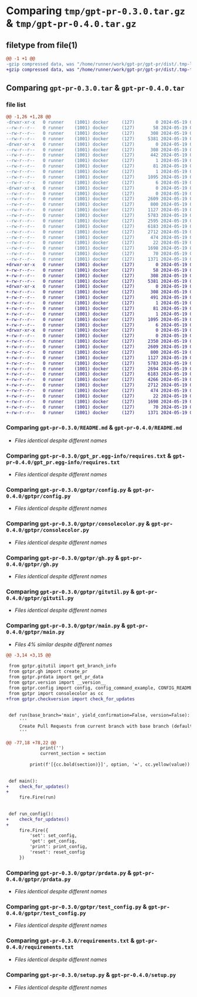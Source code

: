 # Comparing `tmp/gpt-pr-0.3.0.tar.gz` & `tmp/gpt-pr-0.4.0.tar.gz`

## filetype from file(1)

```diff
@@ -1 +1 @@
-gzip compressed data, was "/home/runner/work/gpt-pr/gpt-pr/dist/.tmp-ldna0n0d/gpt-pr-0.3.0.tar", last modified: Sun May 19 01:58:31 2024, max compression
+gzip compressed data, was "/home/runner/work/gpt-pr/gpt-pr/dist/.tmp-fdcy7kl6/gpt-pr-0.4.0.tar", last modified: Sun May 19 03:06:56 2024, max compression
```

## Comparing `gpt-pr-0.3.0.tar` & `gpt-pr-0.4.0.tar`

### file list

```diff
@@ -1,26 +1,28 @@
-drwxr-xr-x   0 runner    (1001) docker     (127)        0 2024-05-19 01:58:31.000000 gpt-pr-0.3.0/
--rw-r--r--   0 runner    (1001) docker     (127)       58 2024-05-19 01:57:48.000000 gpt-pr-0.3.0/MANIFEST.in
--rw-r--r--   0 runner    (1001) docker     (127)      308 2024-05-19 01:58:31.000000 gpt-pr-0.3.0/PKG-INFO
--rw-r--r--   0 runner    (1001) docker     (127)     5381 2024-05-19 01:57:48.000000 gpt-pr-0.3.0/README.md
-drwxr-xr-x   0 runner    (1001) docker     (127)        0 2024-05-19 01:58:31.000000 gpt-pr-0.3.0/gpt_pr.egg-info/
--rw-r--r--   0 runner    (1001) docker     (127)      308 2024-05-19 01:58:31.000000 gpt-pr-0.3.0/gpt_pr.egg-info/PKG-INFO
--rw-r--r--   0 runner    (1001) docker     (127)      442 2024-05-19 01:58:31.000000 gpt-pr-0.3.0/gpt_pr.egg-info/SOURCES.txt
--rw-r--r--   0 runner    (1001) docker     (127)        1 2024-05-19 01:58:31.000000 gpt-pr-0.3.0/gpt_pr.egg-info/dependency_links.txt
--rw-r--r--   0 runner    (1001) docker     (127)       81 2024-05-19 01:58:31.000000 gpt-pr-0.3.0/gpt_pr.egg-info/entry_points.txt
--rw-r--r--   0 runner    (1001) docker     (127)        1 2024-05-19 01:58:30.000000 gpt-pr-0.3.0/gpt_pr.egg-info/not-zip-safe
--rw-r--r--   0 runner    (1001) docker     (127)     1095 2024-05-19 01:58:31.000000 gpt-pr-0.3.0/gpt_pr.egg-info/requires.txt
--rw-r--r--   0 runner    (1001) docker     (127)        6 2024-05-19 01:58:31.000000 gpt-pr-0.3.0/gpt_pr.egg-info/top_level.txt
-drwxr-xr-x   0 runner    (1001) docker     (127)        0 2024-05-19 01:58:31.000000 gpt-pr-0.3.0/gptpr/
--rw-r--r--   0 runner    (1001) docker     (127)        0 2024-05-19 01:57:48.000000 gpt-pr-0.3.0/gptpr/__init__.py
--rw-r--r--   0 runner    (1001) docker     (127)     2609 2024-05-19 01:57:48.000000 gpt-pr-0.3.0/gptpr/config.py
--rw-r--r--   0 runner    (1001) docker     (127)      800 2024-05-19 01:57:48.000000 gpt-pr-0.3.0/gptpr/consolecolor.py
--rw-r--r--   0 runner    (1001) docker     (127)     1127 2024-05-19 01:57:48.000000 gpt-pr-0.3.0/gptpr/gh.py
--rw-r--r--   0 runner    (1001) docker     (127)     5783 2024-05-19 01:57:48.000000 gpt-pr-0.3.0/gptpr/gitutil.py
--rw-r--r--   0 runner    (1001) docker     (127)     2595 2024-05-19 01:57:48.000000 gpt-pr-0.3.0/gptpr/main.py
--rw-r--r--   0 runner    (1001) docker     (127)     6183 2024-05-19 01:57:48.000000 gpt-pr-0.3.0/gptpr/prdata.py
--rw-r--r--   0 runner    (1001) docker     (127)     2712 2024-05-19 01:57:48.000000 gpt-pr-0.3.0/gptpr/test_config.py
--rw-r--r--   0 runner    (1001) docker     (127)      474 2024-05-19 01:57:48.000000 gpt-pr-0.3.0/gptpr/test_prdata.py
--rw-r--r--   0 runner    (1001) docker     (127)       22 2024-05-19 01:58:31.000000 gpt-pr-0.3.0/gptpr/version.py
--rw-r--r--   0 runner    (1001) docker     (127)     1698 2024-05-19 01:58:29.000000 gpt-pr-0.3.0/requirements.txt
--rw-r--r--   0 runner    (1001) docker     (127)       70 2024-05-19 01:58:31.000000 gpt-pr-0.3.0/setup.cfg
--rw-r--r--   0 runner    (1001) docker     (127)     1371 2024-05-19 01:57:48.000000 gpt-pr-0.3.0/setup.py
+drwxr-xr-x   0 runner    (1001) docker     (127)        0 2024-05-19 03:06:56.000000 gpt-pr-0.4.0/
+-rw-r--r--   0 runner    (1001) docker     (127)       58 2024-05-19 03:06:18.000000 gpt-pr-0.4.0/MANIFEST.in
+-rw-r--r--   0 runner    (1001) docker     (127)      308 2024-05-19 03:06:56.000000 gpt-pr-0.4.0/PKG-INFO
+-rw-r--r--   0 runner    (1001) docker     (127)     5381 2024-05-19 03:06:18.000000 gpt-pr-0.4.0/README.md
+drwxr-xr-x   0 runner    (1001) docker     (127)        0 2024-05-19 03:06:56.000000 gpt-pr-0.4.0/gpt_pr.egg-info/
+-rw-r--r--   0 runner    (1001) docker     (127)      308 2024-05-19 03:06:56.000000 gpt-pr-0.4.0/gpt_pr.egg-info/PKG-INFO
+-rw-r--r--   0 runner    (1001) docker     (127)      491 2024-05-19 03:06:56.000000 gpt-pr-0.4.0/gpt_pr.egg-info/SOURCES.txt
+-rw-r--r--   0 runner    (1001) docker     (127)        1 2024-05-19 03:06:56.000000 gpt-pr-0.4.0/gpt_pr.egg-info/dependency_links.txt
+-rw-r--r--   0 runner    (1001) docker     (127)       81 2024-05-19 03:06:56.000000 gpt-pr-0.4.0/gpt_pr.egg-info/entry_points.txt
+-rw-r--r--   0 runner    (1001) docker     (127)        1 2024-05-19 03:06:55.000000 gpt-pr-0.4.0/gpt_pr.egg-info/not-zip-safe
+-rw-r--r--   0 runner    (1001) docker     (127)     1095 2024-05-19 03:06:56.000000 gpt-pr-0.4.0/gpt_pr.egg-info/requires.txt
+-rw-r--r--   0 runner    (1001) docker     (127)        6 2024-05-19 03:06:56.000000 gpt-pr-0.4.0/gpt_pr.egg-info/top_level.txt
+drwxr-xr-x   0 runner    (1001) docker     (127)        0 2024-05-19 03:06:56.000000 gpt-pr-0.4.0/gptpr/
+-rw-r--r--   0 runner    (1001) docker     (127)        0 2024-05-19 03:06:18.000000 gpt-pr-0.4.0/gptpr/__init__.py
+-rw-r--r--   0 runner    (1001) docker     (127)     2350 2024-05-19 03:06:18.000000 gpt-pr-0.4.0/gptpr/checkversion.py
+-rw-r--r--   0 runner    (1001) docker     (127)     2609 2024-05-19 03:06:18.000000 gpt-pr-0.4.0/gptpr/config.py
+-rw-r--r--   0 runner    (1001) docker     (127)      800 2024-05-19 03:06:18.000000 gpt-pr-0.4.0/gptpr/consolecolor.py
+-rw-r--r--   0 runner    (1001) docker     (127)     1127 2024-05-19 03:06:18.000000 gpt-pr-0.4.0/gptpr/gh.py
+-rw-r--r--   0 runner    (1001) docker     (127)     5783 2024-05-19 03:06:18.000000 gpt-pr-0.4.0/gptpr/gitutil.py
+-rw-r--r--   0 runner    (1001) docker     (127)     2694 2024-05-19 03:06:18.000000 gpt-pr-0.4.0/gptpr/main.py
+-rw-r--r--   0 runner    (1001) docker     (127)     6183 2024-05-19 03:06:18.000000 gpt-pr-0.4.0/gptpr/prdata.py
+-rw-r--r--   0 runner    (1001) docker     (127)     4266 2024-05-19 03:06:18.000000 gpt-pr-0.4.0/gptpr/test_checkversion.py
+-rw-r--r--   0 runner    (1001) docker     (127)     2712 2024-05-19 03:06:18.000000 gpt-pr-0.4.0/gptpr/test_config.py
+-rw-r--r--   0 runner    (1001) docker     (127)      474 2024-05-19 03:06:18.000000 gpt-pr-0.4.0/gptpr/test_prdata.py
+-rw-r--r--   0 runner    (1001) docker     (127)       22 2024-05-19 03:06:55.000000 gpt-pr-0.4.0/gptpr/version.py
+-rw-r--r--   0 runner    (1001) docker     (127)     1698 2024-05-19 03:06:53.000000 gpt-pr-0.4.0/requirements.txt
+-rw-r--r--   0 runner    (1001) docker     (127)       70 2024-05-19 03:06:56.000000 gpt-pr-0.4.0/setup.cfg
+-rw-r--r--   0 runner    (1001) docker     (127)     1371 2024-05-19 03:06:18.000000 gpt-pr-0.4.0/setup.py
```

### Comparing `gpt-pr-0.3.0/README.md` & `gpt-pr-0.4.0/README.md`

 * *Files identical despite different names*

### Comparing `gpt-pr-0.3.0/gpt_pr.egg-info/requires.txt` & `gpt-pr-0.4.0/gpt_pr.egg-info/requires.txt`

 * *Files identical despite different names*

### Comparing `gpt-pr-0.3.0/gptpr/config.py` & `gpt-pr-0.4.0/gptpr/config.py`

 * *Files identical despite different names*

### Comparing `gpt-pr-0.3.0/gptpr/consolecolor.py` & `gpt-pr-0.4.0/gptpr/consolecolor.py`

 * *Files identical despite different names*

### Comparing `gpt-pr-0.3.0/gptpr/gh.py` & `gpt-pr-0.4.0/gptpr/gh.py`

 * *Files identical despite different names*

### Comparing `gpt-pr-0.3.0/gptpr/gitutil.py` & `gpt-pr-0.4.0/gptpr/gitutil.py`

 * *Files identical despite different names*

### Comparing `gpt-pr-0.3.0/gptpr/main.py` & `gpt-pr-0.4.0/gptpr/main.py`

 * *Files 4% similar despite different names*

```diff
@@ -3,14 +3,15 @@
 
 from gptpr.gitutil import get_branch_info
 from gptpr.gh import create_pr
 from gptpr.prdata import get_pr_data
 from gptpr.version import __version__
 from gptpr.config import config, config_command_example, CONFIG_README_SECTION
 from gptpr import consolecolor as cc
+from gptpr.checkversion import check_for_updates
 
 
 def run(base_branch='main', yield_confirmation=False, version=False):
     '''
     Create Pull Requests from current branch with base branch (default 'main' branch)
     '''
 
@@ -77,18 +78,22 @@
             print('')
             current_section = section
 
         print(f'[{cc.bold(section)}]', option, '=', cc.yellow(value))
 
 
 def main():
+    check_for_updates()
+
     fire.Fire(run)
 
 
 def run_config():
+    check_for_updates()
+
     fire.Fire({
         'set': set_config,
         'get': get_config,
         'print': print_config,
         'reset': reset_config
     })
```

### Comparing `gpt-pr-0.3.0/gptpr/prdata.py` & `gpt-pr-0.4.0/gptpr/prdata.py`

 * *Files identical despite different names*

### Comparing `gpt-pr-0.3.0/gptpr/test_config.py` & `gpt-pr-0.4.0/gptpr/test_config.py`

 * *Files identical despite different names*

### Comparing `gpt-pr-0.3.0/requirements.txt` & `gpt-pr-0.4.0/requirements.txt`

 * *Files identical despite different names*

### Comparing `gpt-pr-0.3.0/setup.py` & `gpt-pr-0.4.0/setup.py`

 * *Files identical despite different names*

